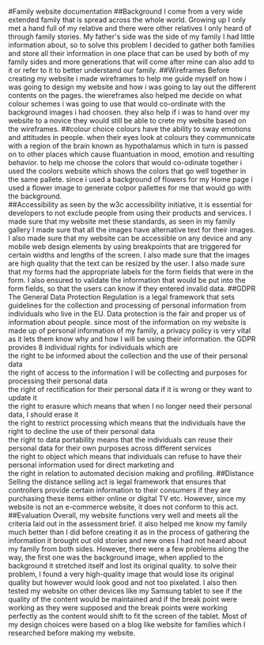 #Family website documentation
##Background
I come from a very wide extended family that is spread across the whole world. Growing up I only met a hand full of my relative and there were other relatives I only heard of through family stories. My father's side was the side of my family I had little information about, so to solve this problem I decided to gather both families and store all their information in one place that can be used by both of my family sides and more generations that will come after mine can also add to it or refer to it to better understand our family.
##Wireframes
Before creating my website i made wireframes to help me guide myself on how i was going to design my website and how i was going to lay out the different contents on the pages. the wiereframes also helped me decide on what colour schemes i was going to use that would co-ordinate with the background images i had choosen. they also help if i was to hand over my website to a novice they would still be able to crete my website based on the wireframes. 
##colour choice
colours have the ability to sway emotions and attitudes in people. when their eyes look at colours they communnicate with a region of the brain known as hypothalamus which in turn is passed on to other places which cause fluantuation in mood, emotion and resulting behavior. to help me choose the colors that would co-odinate together i used the coolors website which shows the colors that go well together in the same pallete. since i used a background of flowers for my Home page i used a flower image to generate colpor pallettes for me that would go with the background.  
##Accessibility
as seen by the w3c accessibility initiative, it is essential for developers to not exclude people from using their products and services. I made sure that my website met these standards, as seen in my family gallery I made sure that all the images have alternative text for their images. I also made sure that my website can be accessible on any device and any mobile web design elements by using breakpoints that are triggered for certain widths and lengths of the screen. I also made sure that the images are high quality that the text can be resized by the user. I also made sure that my forms had the appropriate labels for the form fields that were in the form. I also ensured to validate the information that would be put into the form fields, so that the users can know if they entered invalid data. 
##GDPR
The General Data Protection Regulation is a legal framework that sets guidelines for the collection and processing of personal information from individuals who live in the EU. Data protection is the fair and proper us of information about people. since most of the information on my website is made up of personal information of my family, a privacy policy is very vital as it lets them know why and how I will be using their information. the GDPR provides 8 individual rights for individuals which are\
the right to be informed about the collection and the use of their personal data\
the right of access to the information I will be collecting and purposes for processing their personal data\
the right of rectification for their personal data if it is wrong or they want to update it\
the right to erasure which means that when I no longer need their personal data, I should erase it\
the right to restrict processing which means that the individuals have the right to decline the use of their personal data\
the right to data portability means that the individuals can reuse their personal data for their own purposes across different services\
the right to object which means that individuals can refuse to have their personal information used for direct marketing and\
the right in relation to automated decision making and profiling. 
##Distance Selling
the distance selling act is legal framework that ensures that controllers provide certain information to their consumers if they are purchasing these items either online or digital TV etc. However, since my website is not an e-commerce website, it does not conform to this act. 
##Evaluation
Overall, my website functions very well and meets all the criteria laid out in the assessment brief. it also helped me know my family much better than I did before creating it as in the process of gathering the information it brought out old stories and new ones I had not heard about my family from both sides. However, there were a few problems along the way, the first one was the background image, when applied to the background it stretched itself and lost its original quality. to solve their problem, I found a very high-quality image that would lose its original quality but however would look good and not too pixelated. I also then tested my website on other devices like my Samsung tablet to see if the quality of the content would be maintained and if the break point were working as they were supposed and the break points were working perfectly as the content would shift to fit the screen of the tablet. Most of my design choices were based on a blog like website for families which I researched before making my website.
